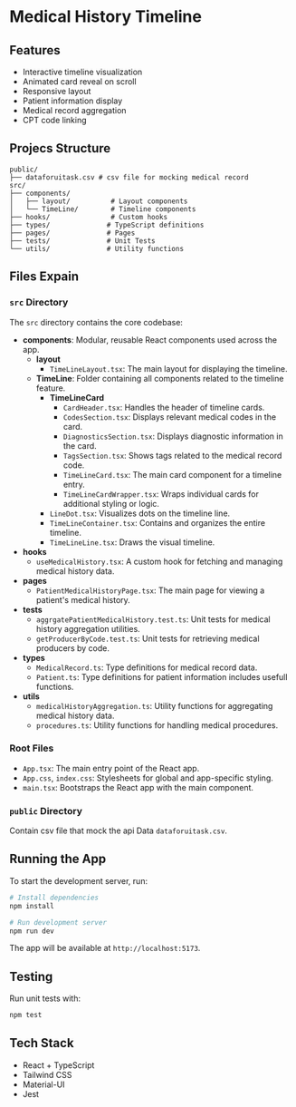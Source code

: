 # Medical History Timeline

## Features

- Interactive timeline visualization
- Animated card reveal on scroll
- Responsive layout
- Patient information display
- Medical record aggregation
- CPT code linking

## Projecs Structure

```
public/
├── dataforuitask.csv # csv file for mocking medical record
src/
├── components/
│   ├── layout/          # Layout components
│   └── TimeLine/        # Timeline components
├── hooks/               # Custom hooks
├── types/              # TypeScript definitions
├── pages/              # Pages
├── tests/              # Unit Tests
└── utils/              # Utility functions
```

## Files Expain

### `src` Directory

The `src` directory contains the core codebase:

- **components**: Modular, reusable React components used across the app.
  - **layout**
    - `TimeLineLayout.tsx`: The main layout for displaying the timeline.
  - **TimeLine**: Folder containing all components related to the timeline feature.
    - **TimeLineCard**
      - `CardHeader.tsx`: Handles the header of timeline cards.
      - `CodesSection.tsx`: Displays relevant medical codes in the card.
      - `DiagnosticsSection.tsx`: Displays diagnostic information in the card.
      - `TagsSection.tsx`: Shows tags related to the medical record code.
      - `TimeLineCard.tsx`: The main card component for a timeline entry.
      - `TimeLineCardWrapper.tsx`: Wraps individual cards for additional styling or logic.
    - `LineDot.tsx`: Visualizes dots on the timeline line.
    - `TimeLineContainer.tsx`: Contains and organizes the entire timeline.
    - `TimeLineLine.tsx`: Draws the visual timeline.
- **hooks**
  - `useMedicalHistory.tsx`: A custom hook for fetching and managing medical history data.
- **pages**
  - `PatientMedicalHistoryPage.tsx`: The main page for viewing a patient's medical history.
- **tests**
  - `aggrgatePatientMedicalHistory.test.ts`: Unit tests for medical history aggregation utilities.
  - `getProducerByCode.test.ts`: Unit tests for retrieving medical producers by code.
- **types**
  - `MedicalRecord.ts`: Type definitions for medical record data.
  - `Patient.ts`: Type definitions for patient information includes usefull functions.
- **utils**
  - `medicalHistoryAggregation.ts`: Utility functions for aggregating medical history data.
  - `procedures.ts`: Utility functions for handling medical procedures.

### Root Files

- `App.tsx`: The main entry point of the React app.
- `App.css`, `index.css`: Stylesheets for global and app-specific styling.
- `main.tsx`: Bootstraps the React app with the main component.

### `public` Directory

Contain csv file that mock the api Data `dataforuitask.csv`.

## Running the App

To start the development server, run:

```bash
# Install dependencies
npm install

# Run development server
npm run dev
```

The app will be available at `http://localhost:5173`.

## Testing

Run unit tests with:

```bash
npm test
```

## Tech Stack

- React + TypeScript
- Tailwind CSS
- Material-UI
- Jest
